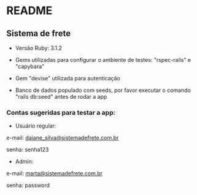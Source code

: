 # README

## Sistema de frete

* Versão Ruby: 3.1.2

* Gems utilizadas para configurar o ambiente de testes: "rspec-rails" e "capybara"

* Gem "devise" utilizada para autenticação
 
* Banco de dados populado com seeds, por favor executar o comando "rails db:seed" antes de rodar a app

### Contas sugeridas para testar a app:

* Usuário regular: 

e-mail: daiane_silva@sistemadefrete.com.br

senha: senha123

* Admin: 

e-mail: marta@sistemadefrete.com.br 

senha: password
